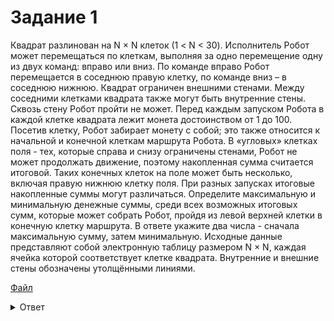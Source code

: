 # Задание 1

Квадрат разлинован на N × N клеток (1 < N < 30). Исполнитель Робот может перемещаться по клеткам, выполняя за одно перемещение одну из двух команд: вправо или вниз. По команде вправо Робот перемещается в соседнюю правую клетку, по команде вниз – в соседнюю нижнюю. Квадрат ограничен внешними стенами. Между соседними клетками квадрата также могут быть внутренние стены. Сквозь стену Робот пройти не может.
Перед каждым запуском Робота в каждой клетке квадрата лежит монета достоинством от 1 до 100. Посетив клетку, Робот забирает монету с собой; это также относится к начальной и конечной клеткам маршрута Робота.
В «угловых» клетках поля - тех, которые справа и снизу ограничены стенами, Робот не может продолжать движение, поэтому накопленная сумма считается итоговой. Таких конечных клеток на поле может быть несколько, включая правую нижнюю клетку поля. При разных запусках итоговые накопленные суммы могут различаться.
Определите максимальную и минимальную денежные суммы, среди всех возможных итоговых сумм, которые может собрать Робот, пройдя из левой верхней клетки в конечную клетку маршрута. В ответе укажите два числа - сначала максимальную сумму, затем минимальную. Исходные данные представляют собой электронную таблицу размером N × N, каждая ячейка которой соответствует клетке квадрата. Внутренние и внешние стены обозначены утолщёнными линиями.

[Файл](https://kompege.ru/files/F2wLtKzOO.xls)

<details>
<summary>Ответ</summary>
2400 881
</details>

